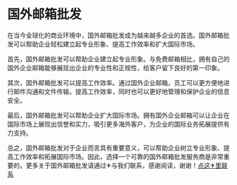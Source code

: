 # 国外邮箱批发

在当今全球化的商业环境中，国外邮箱批发成为越来越多企业的首选。国外邮箱批发可以帮助企业轻松建立起专业形象、提高工作效率和扩大国际市场。

首先，国外邮箱批发可以帮助企业建立起专业形象。与免费邮箱相比，拥有自己的国外企业邮箱能够展现出企业的专业性和正规性，给客户留下良好的第一印象。

其次，国外邮箱批发可以提高工作效率。通过国外企业邮箱，员工可以更方便地进行邮件沟通和文件传输，提高工作效率，同时也可以更好地管理和保护企业的信息安全。

最后，国外邮箱批发可以帮助企业扩大国际市场。拥有国外企业邮箱可以让企业在国际市场上展现出信誉和实力，吸引更多海外客户，为企业的国际业务拓展提供有力支持。

总之，国外邮箱批发对于企业而言具有重要意义，可以帮助企业树立专业形象、提高工作效率和拓展国际市场。因此，选择一个可靠的国外邮箱批发服务商是非常重要的。更多关于国外邮箱批发请通过✈与我们联系，感谢阅读，谢谢！[点这✈里联系](https://b.k02.cc)